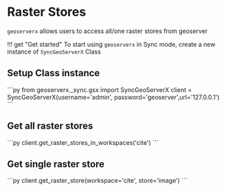 # Raster Stores 

`geoserverx` allows users to access all/one raster stores from geoserver

!!! get "Get started"
    To start using `geoserverx` in Sync mode, create a new instance of `SyncGeoServerX` Class

## Setup Class instance

<div class="termy">
```py
from geoserverx._sync.gsx import SyncGeoServerX
client = SyncGeoServerX(username='admin', password='geoserver',url='127.0.0.1')
```
</div>

## Get all raster stores 

<div class="termy">
```py
client.get_raster_stores_in_workspaces('cite')
```
</div>

## Get single raster store

<div class="termy">
```py
client.get_raster_store(workspace='cite', store='image') 
```
</div>